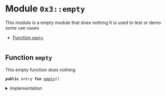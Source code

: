 
<a name="0x3_empty"></a>

# Module `0x3::empty`

This module is a empty module that does nothing
It is used to test or demo some use cases


-  [Function `empty`](#0x3_empty_empty)


<pre><code></code></pre>



<a name="0x3_empty_empty"></a>

## Function `empty`

This empty function does nothing


<pre><code><b>public</b> entry <b>fun</b> <a href="empty.md#0x3_empty">empty</a>()
</code></pre>



<details>
<summary>Implementation</summary>


<pre><code><b>public</b> entry <b>fun</b> <a href="empty.md#0x3_empty">empty</a>(){
    //Just do nothing
}
</code></pre>



</details>
